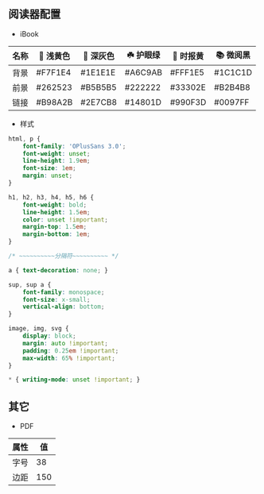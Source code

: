 ## 阅读器配置

- iBook

| 名称 |  浅黄色 |  深灰色 | ☘️ 护眼绿 | 🍂 时报黄 | 📚 微阅黑 |
| --- | --- | --- | --- | --- | --- |
| 背景 | #F7F1E4 | #1E1E1E | #A6C9AB | #FFF1E5 | #1C1C1D |
| 前景 | #262523 | #B5B5B5 | #222222 | #33302E | #B2B4B8 |
| 链接 | #B98A2B | #2E7CB8 | #14801D | #990F3D | #0097FF |

- 样式

```css
html, p {
    font-family: 'OPlusSans 3.0';
    font-weight: unset;
    line-height: 1.9em;
    font-size: 1em;
    margin: unset;
}

h1, h2, h3, h4, h5, h6 {
    font-weight: bold;
    line-height: 1.5em;
    color: unset !important;
    margin-top: 1.5em;
    margin-bottom: 1em;
}

/* ~~~~~~~~~~分隔符~~~~~~~~~~ */

a { text-decoration: none; }

sup, sup a {
    font-family: monospace;
    font-size: x-small;
    vertical-align: bottom;
}

image, img, svg {
    display: block;
    margin: auto !important;
    padding: 0.25em !important;
    max-width: 65% !important;
}
```

```css
* { writing-mode: unset !important; }
```

## 其它

- PDF

| 属性 | 值 |
| --- | --- |
| 字号 | 38 |
| 边距 | 150 |
